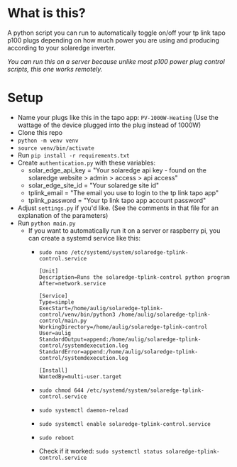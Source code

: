# What is this?

A python script you can run to automatically toggle on/off your tp link tapo p100 plugs depending on how much power you are using and producing according to your solaredge inverter.

*You can run this on a server because unlike most p100 power plug control scripts, this one works remotely.*

# Setup
- Name your plugs like this in the tapo app: `PV-1000W-Heating` (Use the wattage of the device plugged into the plug instead of 1000W)
- Clone this repo
- `python -m venv venv`
- `source venv/bin/activate`
- Run `pip install -r requirements.txt`
- Create `authentication.py` with these variables:
  - solar_edge_api_key = "Your solaredge api key - found on the solaredge website > admin > access > api access" 
  - solar_edge_site_id = "Your solaredge site id"
  - tplink_email = "The email you use to login to the tp link tapo app"
  - tplink_password = "Your tp link tapo app account password"
- Adjust `settings.py` if you'd like. (See the comments in that file for an explanation of the parameters)
- Run `python main.py`
  - If you want to automatically run it on a server or raspberry pi, you can create a systemd service like this:
    - `sudo nano /etc/systemd/system/solaredge-tplink-control.service`
    
          [Unit]
          Description=Runs the solaredge-tplink-control python program
          After=network.service
  
          [Service]
          Type=simple
          ExecStart=/home/aulig/solaredge-tplink-control/venv/bin/python3 /home/aulig/solaredge-tplink-control/main.py
          WorkingDirectory=/home/aulig/solaredge-tplink-control
          User=aulig
          StandardOutput=append:/home/aulig/solaredge-tplink-control/systemdexecution.log
          StandardError=append:/home/aulig/solaredge-tplink-control/systemdexecution.log
        
          [Install]
          WantedBy=multi-user.target

    - `sudo chmod 644 /etc/systemd/system/solaredge-tplink-control.service`
    - `sudo systemctl daemon-reload`
    - `sudo systemctl enable solaredge-tplink-control.service`
    - `sudo reboot`
    - Check if it worked: `sudo systemctl status solaredge-tplink-control.service`
